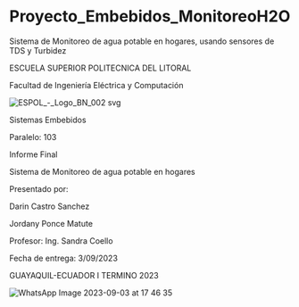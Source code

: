 # Proyecto_Embebidos_MonitoreoH2O
Sistema de Monitoreo de agua potable en hogares, usando sensores de TDS y Turbidez

ESCUELA SUPERIOR POLITECNICA DEL LITORAL

Facultad de Ingeniería Eléctrica y Computación
  
![ESPOL_-_Logo_BN_002 svg](https://github.com/JordanyPonce/Proyecto_Embebidos_MonitoreoH2O/assets/123854184/44d810e6-da75-4228-983c-f6f712c44bba)

Sistemas Embebidos

Paralelo: 103

Informe Final

Sistema de Monitoreo de agua potable en hogares

Presentado por:

Darin Castro Sanchez

Jordany Ponce Matute

Profesor:
Ing. Sandra Coello

Fecha de entrega:
3/09/2023

GUAYAQUIL-ECUADOR
I TERMINO 2023

![WhatsApp Image 2023-09-03 at 17 46 35](https://github.com/JordanyPonce/Proyecto_Embebidos_MonitoreoH2O/assets/123854184/ec398f82-2bc5-4f6b-991a-e913e31ee543)

